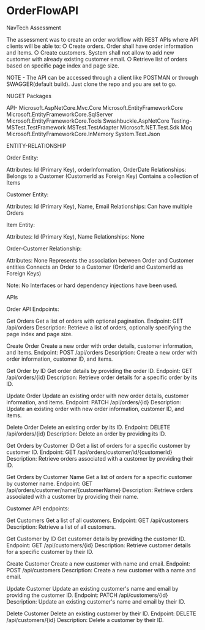 # OrderFlowAPI
NavTech Assessment

The assessment was to create an order workflow with REST APIs where API clients will be able to:
        ○ Create orders. Order shall have order information and items.
        ○ Create customers. System shall not allow to add new customer with already
          existing customer email.
        ○ Retrieve list of orders based on specific page index and page size.

NOTE - The API can be accessed through a client like POSTMAN or through SWAGGER(default build).
       Just clone the repo and you are set to go.

NUGET Packages

API-
  Microsoft.AspNetCore.Mvc.Core
  Microsoft.EntityFrameworkCore
  Microsoft.EntityFrameworkCore.SqlServer
  Microsoft.EntityFrameworkCore.Tools
  Swashbuckle.AspNetCore
Testing-
  MSTest.TestFramework
  MSTest.TestAdapter
  Microsoft.NET.Test.Sdk
  Moq
  Microsoft.EntityFrameworkCore.InMemory
  System.Text.Json



ENTITY-RELATIONSHIP

Order Entity:

Attributes: Id (Primary Key), orderInformation, OrderDate
Relationships: Belongs to a Customer (CustomerId as Foreign Key)
Contains a collection of Items

Customer Entity:

Attributes: Id (Primary Key), Name, Email
Relationships: Can have multiple Orders

Item Entity:

Attributes: Id (Primary Key), Name
Relationships: None

Order-Customer Relationship:

Attributes: None
Represents the association between Order and Customer entities
Connects an Order to a Customer (OrderId and CustomerId as Foreign Keys)


Note: No Interfaces or hard dependency injections have been used.

APIs

Order API Endpoints:

Get Orders
Get a list of orders with optional pagination.
Endpoint: GET /api/orders
Description: Retrieve a list of orders, optionally specifying the page index and page size.

Create Order
Create a new order with order details, customer information, and items.
Endpoint: POST /api/orders
Description: Create a new order with order information, customer ID, and items.

Get Order by ID
Get order details by providing the order ID.
Endpoint: GET /api/orders/{id}
Description: Retrieve order details for a specific order by its ID.

Update Order
Update an existing order with new order details, customer information, and items.
Endpoint: PATCH /api/orders/{id}
Description: Update an existing order with new order information, customer ID, and items.

Delete Order
Delete an existing order by its ID.
Endpoint: DELETE /api/orders/{id}
Description: Delete an order by providing its ID.

Get Orders by Customer ID
Get a list of orders for a specific customer by customer ID.
Endpoint: GET /api/orders/customer/id/{customerId}
Description: Retrieve orders associated with a customer by providing their ID.

Get Orders by Customer Name
Get a list of orders for a specific customer by customer name.
Endpoint: GET /api/orders/customer/name/{customerName}
Description: Retrieve orders associated with a customer by providing their name.



Customer API endpoints:

Get Customers
Get a list of all customers.
Endpoint: GET /api/customers
Description: Retrieve a list of all customers.

Get Customer by ID
Get customer details by providing the customer ID.
Endpoint: GET /api/customers/{id}
Description: Retrieve customer details for a specific customer by their ID.

Create Customer
Create a new customer with name and email.
Endpoint: POST /api/customers
Description: Create a new customer with a name and email.

Update Customer
Update an existing customer's name and email by providing the customer ID.
Endpoint: PATCH /api/customers/{id}
Description: Update an existing customer's name and email by their ID.

Delete Customer
Delete an existing customer by their ID.
Endpoint: DELETE /api/customers/{id}
Description: Delete a customer by their ID.
